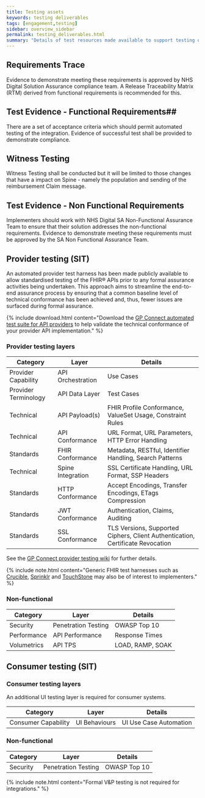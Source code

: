 ```yaml
---
title: Testing assets
keywords: testing deliverables
tags: [engagement,testing]
sidebar: overview_sidebar
permalink: testing_deliverables.html
summary: "Details of test resources made available to support testing of Prescription Exemption Checking Service integrations"
---
```

## Requirements Trace ##

Evidence to demonstrate meeting these requirements is approved by NHS Digital Solution Assurance compliance team. A Release Traceability Matrix (RTM) derived from functional requirements is recommended for this.

## Test Evidence - Functional Requirements##

There are a set of acceptance criteria which should permit automated testing of the integration.  Evidence of successful test shall be provided to demonstrate compliance.

## Witness Testing ##

Witness Testing shall be conducted but it will be limited to those changes that have a impact on Spine - namely the population and sending of the reimbursement Claim message.

## Test Evidence - Non Functional Requirements ##

Implementers should work with NHS Digital SA Non-Functional Assurance Team to ensure that their solution addresses the non-functional requirements. Evidence to demonstrate meeting these requirements must be approved by the SA Non Functional Assurance Team.






## Provider testing (SIT) ##

An automated provider test harness has been made publicly available to allow standardised testing of the FHIR&reg; APIs prior to any formal assurance activities being undertaken. This approach aims to streamline the end-to-end assurance process by ensuring that a common baseline level of technical conformance has been achieved and, thus, fewer issues are surfaced during formal assurance.

{% include download.html content="Download the [GP Connect automated test suite for API providers](https://github.com/nhsconnect/gpconnect-provider-testing) to help validate the technical conformance of your provider API implementation." %}

### Provider testing layers ###

| Category | Layer  | Details  |
|----------|--------|----------|
| Provider Capability      | API Orchestration | Use Cases |
| Provider Terminology     | API Data Layer    | Test Cases |
| Technical      | API Payload(s)    | FHIR Profile Conformance, ValueSet Usage, Constraint Rules   |
| Technical      | API Conformance   | URL Format, URL Parameters, HTTP Error Handling |
| Standards      | FHIR Conformance  | Metadata, RESTful, Identifier Handling, Search Patterns |
| Technical      | Spine Integration | SSL Certificate Handling, URL Format, SSP Headers |
| Standards      | HTTP Conformance  | Accept Encodings, Transfer Encodings, ETags Compression |
| Standards      | JWT Conformance  | Authentication, Claims, Auditing |
| Standards      | SSL Conformance  | TLS Versions, Supported Ciphers, Client Authentication, Certificate Revocation |

See the [GP Connect provider testing wiki](https://github.com/nhsconnect/gpconnect-provider-testing/wiki) for further details.

{% include note.html content="Generic FHIR test harnesses such as [Crucible](https://www.projectcrucible.org/), [Sprinklr](https://github.com/furore-fhir/sprinkler) and [TouchStone](http://www.aegis.net/touchstone.html) may also be of interest to implementers." %}

### Non-functional ###

| Category       | Layer               | Details          |
|----------------|---------------------|------------------|
| Security       | Penetration Testing | OWASP Top 10    |
| Performance    | API Performance     | Response Times   |
| Volumetrics    | API TPS             | LOAD, RAMP, SOAK |

## Consumer testing (SIT) ##

### Consumer testing layers ###

An additional UI testing layer is required for consumer systems.

| Category            | Layer         | Details                |
|---------------------|---------------|------------------------|
| Consumer Capability | UI Behaviours | UI Use Case Automation |

### Non-functional ###

| Category       | Layer               | Details          |
|----------------|---------------------|------------------|
| Security       | Penetration Testing | OWASP Top 10    |

{% include note.html content="Formal V&P testing is not required for integrations." %}
